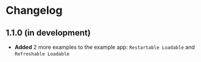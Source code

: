 # Changelog

## 1.1.0 (in development)

- **Added** 2 more examples to the example app: `Restartable Loadable` and `Refreshable Loadable`
